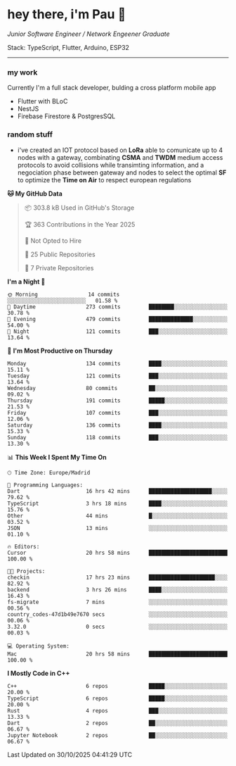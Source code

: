 # hey there, i'm Pau 👋

_Junior Software Engineer / Network Engeener Graduate_

Stack: TypeScript, Flutter, Arduino, ESP32

---

### my work

Currently I'm a full stack developer, bulding a cross platform mobile app

- Flutter with BLoC
- NestJS
- Firebase Firestore & PostgresSQL

### random stuff


- i've created an IOT protocol based on **LoRa** able to comunicate up to 4 nodes with a gateway, combinating **CSMA** and **TWDM** medium access protocols to avoid collisions while transimting information, and a negociation phase between gateway and nodes to select the optimal **SF** to optimize the **Time on Air** to respect european regulations

<!--START_SECTION:waka-->
**🐱 My GitHub Data** 

> 📦 303.8 kB Used in GitHub's Storage 
 > 
> 🏆 363 Contributions in the Year 2025
 > 
> 🚫 Not Opted to Hire
 > 
> 📜 25 Public Repositories 
 > 
> 🔑 7 Private Repositories 
 > 
**I'm a Night 🦉** 

```text
🌞 Morning                14 commits          ░░░░░░░░░░░░░░░░░░░░░░░░░   01.58 % 
🌆 Daytime                273 commits         ████████░░░░░░░░░░░░░░░░░   30.78 % 
🌃 Evening                479 commits         ██████████████░░░░░░░░░░░   54.00 % 
🌙 Night                  121 commits         ███░░░░░░░░░░░░░░░░░░░░░░   13.64 % 
```
📅 **I'm Most Productive on Thursday** 

```text
Monday                   134 commits         ████░░░░░░░░░░░░░░░░░░░░░   15.11 % 
Tuesday                  121 commits         ███░░░░░░░░░░░░░░░░░░░░░░   13.64 % 
Wednesday                80 commits          ██░░░░░░░░░░░░░░░░░░░░░░░   09.02 % 
Thursday                 191 commits         █████░░░░░░░░░░░░░░░░░░░░   21.53 % 
Friday                   107 commits         ███░░░░░░░░░░░░░░░░░░░░░░   12.06 % 
Saturday                 136 commits         ████░░░░░░░░░░░░░░░░░░░░░   15.33 % 
Sunday                   118 commits         ███░░░░░░░░░░░░░░░░░░░░░░   13.30 % 
```


📊 **This Week I Spent My Time On** 

```text
🕑︎ Time Zone: Europe/Madrid

💬 Programming Languages: 
Dart                     16 hrs 42 mins      ████████████████████░░░░░   79.62 % 
TypeScript               3 hrs 18 mins       ████░░░░░░░░░░░░░░░░░░░░░   15.76 % 
Other                    44 mins             █░░░░░░░░░░░░░░░░░░░░░░░░   03.52 % 
JSON                     13 mins             ░░░░░░░░░░░░░░░░░░░░░░░░░   01.10 % 

🔥 Editors: 
Cursor                   20 hrs 58 mins      █████████████████████████   100.00 % 

🐱‍💻 Projects: 
checkin                  17 hrs 23 mins      █████████████████████░░░░   82.92 % 
backend                  3 hrs 26 mins       ████░░░░░░░░░░░░░░░░░░░░░   16.43 % 
fs-migrate               7 mins              ░░░░░░░░░░░░░░░░░░░░░░░░░   00.56 % 
country_codes-47d1b49e7670 secs              ░░░░░░░░░░░░░░░░░░░░░░░░░   00.06 % 
3.32.0                   0 secs              ░░░░░░░░░░░░░░░░░░░░░░░░░   00.03 % 

💻 Operating System: 
Mac                      20 hrs 58 mins      █████████████████████████   100.00 % 
```

**I Mostly Code in C++** 

```text
C++                      6 repos             █████░░░░░░░░░░░░░░░░░░░░   20.00 % 
TypeScript               6 repos             █████░░░░░░░░░░░░░░░░░░░░   20.00 % 
Rust                     4 repos             ███░░░░░░░░░░░░░░░░░░░░░░   13.33 % 
Dart                     2 repos             ██░░░░░░░░░░░░░░░░░░░░░░░   06.67 % 
Jupyter Notebook         2 repos             ██░░░░░░░░░░░░░░░░░░░░░░░   06.67 % 
```




 Last Updated on 30/10/2025 04:41:29 UTC
<!--END_SECTION:waka-->


